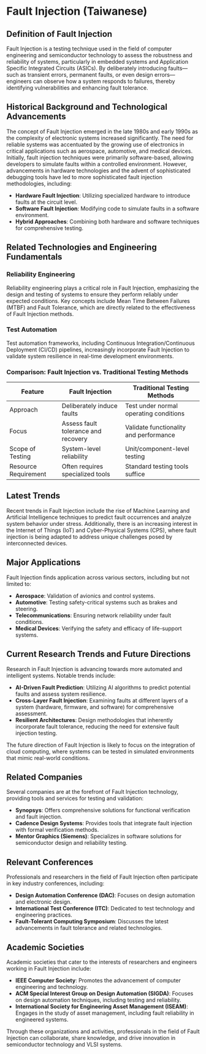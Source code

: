# Fault Injection (Taiwanese)

## Definition of Fault Injection

Fault Injection is a testing technique used in the field of computer engineering and semiconductor technology to assess the robustness and reliability of systems, particularly in embedded systems and Application Specific Integrated Circuits (ASICs). By deliberately introducing faults—such as transient errors, permanent faults, or even design errors—engineers can observe how a system responds to failures, thereby identifying vulnerabilities and enhancing fault tolerance.

## Historical Background and Technological Advancements

The concept of Fault Injection emerged in the late 1980s and early 1990s as the complexity of electronic systems increased significantly. The need for reliable systems was accentuated by the growing use of electronics in critical applications such as aerospace, automotive, and medical devices. Initially, fault injection techniques were primarily software-based, allowing developers to simulate faults within a controlled environment. However, advancements in hardware technologies and the advent of sophisticated debugging tools have led to more sophisticated fault injection methodologies, including:

- **Hardware Fault Injection**: Utilizing specialized hardware to introduce faults at the circuit level.
- **Software Fault Injection**: Modifying code to simulate faults in a software environment.
- **Hybrid Approaches**: Combining both hardware and software techniques for comprehensive testing.

## Related Technologies and Engineering Fundamentals

### Reliability Engineering

Reliability engineering plays a critical role in Fault Injection, emphasizing the design and testing of systems to ensure they perform reliably under expected conditions. Key concepts include Mean Time Between Failures (MTBF) and Fault Tolerance, which are directly related to the effectiveness of Fault Injection methods.

### Test Automation

Test automation frameworks, including Continuous Integration/Continuous Deployment (CI/CD) pipelines, increasingly incorporate Fault Injection to validate system resilience in real-time development environments.

### Comparison: Fault Injection vs. Traditional Testing Methods

| Feature               | Fault Injection                       | Traditional Testing Methods           |
|----------------------|--------------------------------------|---------------------------------------|
| Approach              | Deliberately induce faults           | Test under normal operating conditions |
| Focus                 | Assess fault tolerance and recovery   | Validate functionality and performance |
| Scope of Testing      | System-level reliability              | Unit/component-level testing           |
| Resource Requirement   | Often requires specialized tools      | Standard testing tools suffice         |

## Latest Trends

Recent trends in Fault Injection include the rise of Machine Learning and Artificial Intelligence techniques to predict fault occurrences and analyze system behavior under stress. Additionally, there is an increasing interest in the Internet of Things (IoT) and Cyber-Physical Systems (CPS), where fault injection is being adapted to address unique challenges posed by interconnected devices.

## Major Applications

Fault Injection finds application across various sectors, including but not limited to:

- **Aerospace**: Validation of avionics and control systems.
- **Automotive**: Testing safety-critical systems such as brakes and steering.
- **Telecommunications**: Ensuring network reliability under fault conditions.
- **Medical Devices**: Verifying the safety and efficacy of life-support systems.

## Current Research Trends and Future Directions

Research in Fault Injection is advancing towards more automated and intelligent systems. Notable trends include:

- **AI-Driven Fault Prediction**: Utilizing AI algorithms to predict potential faults and assess system resilience.
- **Cross-Layer Fault Injection**: Examining faults at different layers of a system (hardware, firmware, and software) for comprehensive assessment.
- **Resilient Architectures**: Design methodologies that inherently incorporate fault tolerance, reducing the need for extensive fault injection testing.

The future direction of Fault Injection is likely to focus on the integration of cloud computing, where systems can be tested in simulated environments that mimic real-world conditions.

## Related Companies

Several companies are at the forefront of Fault Injection technology, providing tools and services for testing and validation:

- **Synopsys**: Offers comprehensive solutions for functional verification and fault injection.
- **Cadence Design Systems**: Provides tools that integrate fault injection with formal verification methods.
- **Mentor Graphics (Siemens)**: Specializes in software solutions for semiconductor design and reliability testing.

## Relevant Conferences

Professionals and researchers in the field of Fault Injection often participate in key industry conferences, including:

- **Design Automation Conference (DAC)**: Focuses on design automation and electronic design.
- **International Test Conference (ITC)**: Dedicated to test technology and engineering practices.
- **Fault-Tolerant Computing Symposium**: Discusses the latest advancements in fault tolerance and related technologies.

## Academic Societies

Academic societies that cater to the interests of researchers and engineers working in Fault Injection include:

- **IEEE Computer Society**: Promotes the advancement of computer engineering and technology.
- **ACM Special Interest Group on Design Automation (SIGDA)**: Focuses on design automation techniques, including testing and reliability.
- **International Society for Engineering Asset Management (ISEAM)**: Engages in the study of asset management, including fault reliability in engineered systems.

Through these organizations and activities, professionals in the field of Fault Injection can collaborate, share knowledge, and drive innovation in semiconductor technology and VLSI systems.